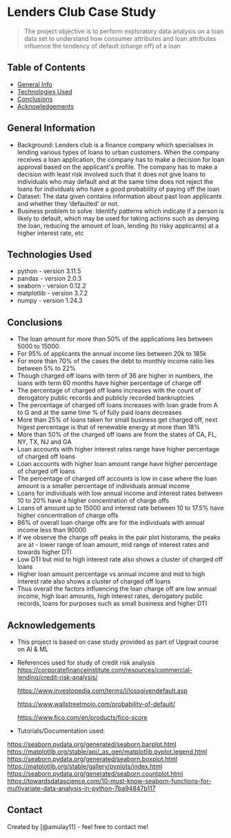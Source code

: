 # Lenders Club Case Study
> The project objective is to perform exploratory data analysis on a loan data set to understand how consumer attributes and loan attributes influence the tendency of default (charge off) of a loan


## Table of Contents
* [General Info](#general-information)
* [Technologies Used](#technologies-used)
* [Conclusions](#conclusions)
* [Acknowledgements](#acknowledgements)

<!-- You can include any other section that is pertinent to your problem -->

## General Information
- Background: Lenders club is a finance company which specialises in lending various types of loans to urban customers. When the company receives a loan application, the company has to make a decision for loan approval based on the applicant's profile. The company has to make a decision with least risk involved such that it does not give loans to individuals who may default and at the same time does not reject the loans for individuals who have a good probability of paying off the loan
- Dataset: The data given contains information about past loan applicants and whether they ‘defaulted’ or not.
- Business problem to solve: Identify patterns which indicate if a person is likely to default, which may be used for taking actions such as denying the loan, reducing the amount of loan, lending (to risky applicants) at a higher interest rate, etc


<!-- You don't have to answer all the questions - just the ones relevant to your project. -->

## Technologies Used
- python - version 3.11.5
- pandas - version 2.0.3
- seaborn - version 0.12.2
- matplotlib - version 3.7.2
- numpy - version 1.24.3

<!-- As the libraries versions keep on changing, it is recommended to mention the version of library used in this project -->


## Conclusions
- The loan amount for more than 50% of the applications lies between 5000 to 15000. 
- For 95% of applicants the annual income lies between 20k to 185k
- For more than 70% of the cases the debt to monthly income ratio lies between 5% to 22%
- Though charged off loans with term of 36 are higher in numbers, the loans with term 60 months have higher percentage of charge off
- The percentage of charged off loans increases with the count of derogatory public records and publicly recorded bankruptcies
- The percentage of charged off loans increases with loan grade from A to G and at the same time % of fully paid loans decreases
- More than 25% of loans taken for small business get charged off, next higest percentage is that of renewable energy at more than 18%
- More than 50% of the charged off loans are from the states of CA, FL, NY, TX, NJ and GA
- Loan accounts with higher interest rates range have higher percentage of charged off loans
- Loan accounts with higher loan amount range have higher percentage of charged off loans
- The percentage of charged off accounts is low in case where the loan amount is a smaller percentage of individuals annual income
- Loans for individuals with low annual income and interest rates between 10 to 20% have a higher concentration of charge offs
- Loans of amount up to 15000 and interest rate between 10 to 17.5% have higher concentration of charge offs
- 86% of overall loan charge offs are for the individuals with annual income less than 90000
- If we observe the charge off peaks in the pair plot historams, the peaks are at - lower range of loan amount, mid range of interest rates and towards higher DTI
- Low DTI but mid to high interest rate also shows a cluster of charged off loans
- Higher loan amount percentage vs annual income and mid to high interest rate also shows a cluster of charged off loans
- Thus overall the factors influencing the loan charge off are low annual income, high loan amounts, high interest rates, derogatory public records, loans for purposes such as small business and higher DTI


<!-- You don't have to answer all the questions - just the ones relevant to your project. -->



## Acknowledgements
- This project is based on case study provided as part of Upgrad course on AI & ML
- References used for study of credit risk analysis
    https://corporatefinanceinstitute.com/resources/commercial-lending/credit-risk-analysis/

    https://www.investopedia.com/terms/l/lossgivendefault.asp

    https://www.wallstreetmojo.com/probability-of-default/

    https://www.fico.com/en/products/fico-score

- Tutorials/Documentation used:

https://seaborn.pydata.org/generated/seaborn.barplot.html
https://matplotlib.org/stable/api/_as_gen/matplotlib.pyplot.legend.html
https://seaborn.pydata.org/generated/seaborn.boxplot.html
https://matplotlib.org/stable/gallery/pyplots/index.html
https://seaborn.pydata.org/generated/seaborn.countplot.html
https://towardsdatascience.com/10-must-know-seaborn-functions-for-multivariate-data-analysis-in-python-7ba94847b117


## Contact
Created by [@amulay11] - feel free to contact me!


<!-- Optional -->
<!-- ## License -->
<!-- This project is open source and available under the [... License](). -->

<!-- You don't have to include all sections - just the one's relevant to your project -->